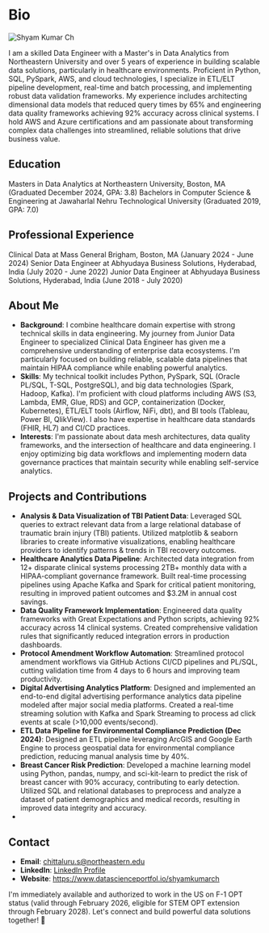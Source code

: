 # Bio

![Shyam Kumar Ch]([https://url_to_your_profile_picture](https://www.linkedin.com/in/shyamkumarchittaluru/))

I am a skilled Data Engineer with a Master's in Data Analytics from Northeastern University and over 5 years of experience in building scalable data solutions, particularly in healthcare environments. Proficient in Python, SQL, PySpark, AWS, and cloud technologies, I specialize in ETL/ELT pipeline development, real-time and batch processing, and implementing robust data validation frameworks. My experience includes architecting dimensional data models that reduced query times by 65% and engineering data quality frameworks achieving 92% accuracy across clinical systems. I hold AWS and Azure certifications and am passionate about transforming complex data challenges into streamlined, reliable solutions that drive business value.

## Education 
Masters in Data Analytics at Northeastern University, Boston, MA (Graduated December 2024, GPA: 3.8)
Bachelors in Computer Science & Engineering at Jawaharlal Nehru Technological University (Graduated 2019, GPA: 7.0)

## Professional Experience 
Clinical Data at Mass General Brigham, Boston, MA (January 2024 - June 2024)
Senior Data Engineer at Abhyudaya Business Solutions, Hyderabad, India (July 2020 - June 2022)
Junior Data Engineer at Abhyudaya Business Solutions, Hyderabad, India (June 2018 - July 2020)

## About Me

- **Background**: I combine healthcare domain expertise with strong technical skills in data engineering. My journey from Junior Data Engineer to specialized Clinical Data Engineer has given me a comprehensive understanding of enterprise data ecosystems. I'm particularly focused on building reliable, scalable data pipelines that maintain HIPAA compliance while enabling powerful analytics.
- **Skills**: My technical toolkit includes Python, PySpark, SQL (Oracle PL/SQL, T-SQL, PostgreSQL), and big data technologies (Spark, Hadoop, Kafka). I'm proficient with cloud platforms including AWS (S3, Lambda, EMR, Glue, RDS) and GCP, containerization (Docker, Kubernetes), ETL/ELT tools (Airflow, NiFi, dbt), and BI tools (Tableau, Power BI, QlikView). I also have expertise in healthcare data standards (FHIR, HL7) and CI/CD practices.
- **Interests**: I'm passionate about data mesh architectures, data quality frameworks, and the intersection of healthcare and data engineering. I enjoy optimizing big data workflows and implementing modern data governance practices that maintain security while enabling self-service analytics.

## Projects and Contributions

- **Analysis & Data Visualization of TBI Patient Data**: Leveraged SQL queries to extract relevant data from a large relational database of traumatic brain injury (TBI) patients. Utilized matplotlib & seaborn libraries to create informative visualizations, enabling healthcare providers to identify patterns & trends in TBI recovery outcomes.
- **Healthcare Analytics Data Pipeline**: Architected data integration from 12+ disparate clinical systems processing 2TB+ monthly data with a HIPAA-compliant governance framework. Built real-time processing pipelines using Apache Kafka and Spark for critical patient monitoring, resulting in improved patient outcomes and $3.2M in annual cost savings.
- **Data Quality Framework Implementation**: Engineered data quality frameworks with Great Expectations and Python scripts, achieving 92% accuracy across 14 clinical systems. Created comprehensive validation rules that significantly reduced integration errors in production dashboards.
- **Protocol Amendment Workflow Automation**: Streamlined protocol amendment workflows via GitHub Actions CI/CD pipelines and PL/SQL, cutting validation time from 4 days to 6 hours and improving team productivity.
- **Digital Advertising Analytics Platform**: Designed and implemented an end-to-end digital advertising performance analytics data pipeline modeled after major social media platforms. Created a real-time streaming solution with Kafka and Spark Streaming to process ad click events at scale (>10,000 events/second).
- **ETL Data Pipeline for Environmental Compliance Prediction (Dec 2024)**: Designed an ETL pipeline leveraging ArcGIS and Google Earth Engine to process geospatial data for environmental compliance prediction, reducing manual analysis time by 40%.
- **Breast Cancer Risk Prediction**: Developed a machine learning model using Python, pandas, numpy, and sci-kit-learn to predict the risk of breast cancer with 90% accuracy, contributing to early detection. Utilized SQL and relational databases to preprocess and analyze a dataset of patient demographics and medical records, resulting in improved data integrity and accuracy.
- 

## Contact

- **Email**: chittaluru.s@northeastern.edu
- **LinkedIn**: [LinkedIn Profile](https://www.linkedin.com/in/shyamkumarchittaluru/)
- **Website**: https://www.datascienceportfol.io/shyamkumarch 

I'm immediately available and authorized to work in the US on F-1 OPT status (valid through February 2026, eligible for STEM OPT extension through February 2028). Let's connect and build powerful data solutions together! 🚀





